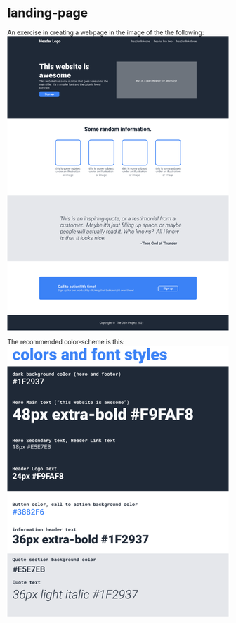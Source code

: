 # landing-page
An exercise in creating a webpage in the image of the the following:
![desired outcome](./desired-outcome.png)

The recommended color-scheme is this:
![color scheme](./colors.png)
